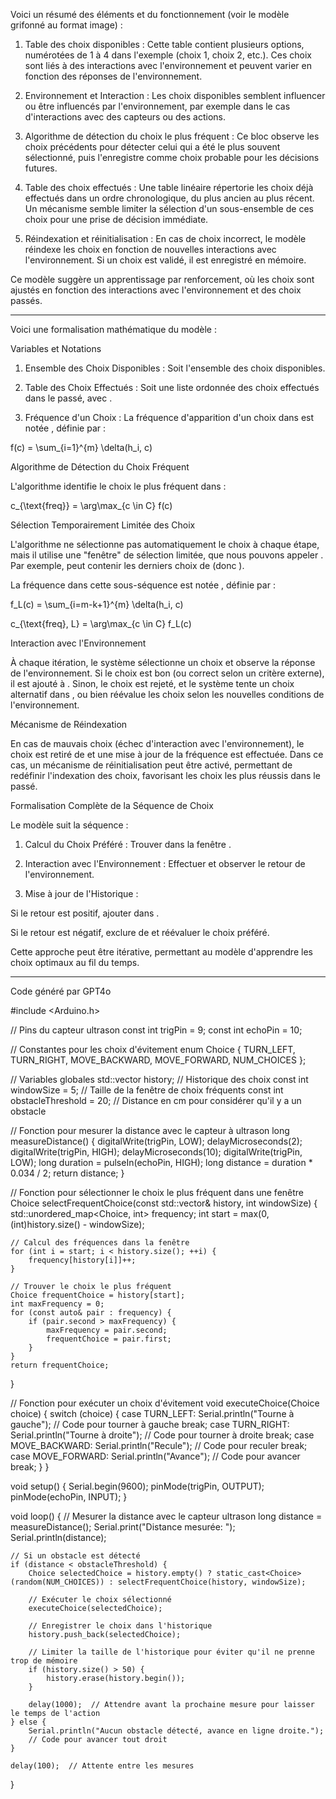 Voici un résumé des éléments et du fonctionnement (voir le modèle grifonné au format image) :

1. Table des choix disponibles : Cette table contient plusieurs options, numérotées de 1 à 4 dans l'exemple (choix 1, choix 2, etc.). Ces choix sont liés à des interactions avec l'environnement et peuvent varier en fonction des réponses de l'environnement.


2. Environnement et Interaction : Les choix disponibles semblent influencer ou être influencés par l'environnement, par exemple dans le cas d'interactions avec des capteurs ou des actions.


3. Algorithme de détection du choix le plus fréquent : Ce bloc observe les choix précédents pour détecter celui qui a été le plus souvent sélectionné, puis l'enregistre comme choix probable pour les décisions futures.


4. Table des choix effectués : Une table linéaire répertorie les choix déjà effectués dans un ordre chronologique, du plus ancien au plus récent. Un mécanisme semble limiter la sélection d'un sous-ensemble de ces choix pour une prise de décision immédiate.


5. Réindexation et réinitialisation : En cas de choix incorrect, le modèle réindexe les choix en fonction de nouvelles interactions avec l'environnement. Si un choix est validé, il est enregistré en mémoire.



Ce modèle suggère un apprentissage par renforcement, où les choix sont ajustés en fonction des interactions avec l'environnement et des choix passés.

***

Voici une formalisation mathématique du modèle :

Variables et Notations

1. Ensemble des Choix Disponibles : Soit  l'ensemble des choix disponibles.


2. Table des Choix Effectués : Soit  une liste ordonnée des choix effectués dans le passé, avec .


3. Fréquence d'un Choix : La fréquence d'apparition d'un choix  dans  est notée , définie par :



f(c) = \sum_{i=1}^{m} \delta(h_i, c)

Algorithme de Détection du Choix Fréquent

L'algorithme identifie le choix le plus fréquent dans  :

c_{\text{freq}} = \arg\max_{c \in C} f(c)

Sélection Temporairement Limitée des Choix

L'algorithme ne sélectionne pas automatiquement le choix  à chaque étape, mais il utilise une "fenêtre" de sélection limitée, que nous pouvons appeler . Par exemple,  peut contenir les  derniers choix de  (donc ).

La fréquence dans cette sous-séquence  est notée , définie par :

f_L(c) = \sum_{i=m-k+1}^{m} \delta(h_i, c)

c_{\text{freq}, L} = \arg\max_{c \in C} f_L(c)

Interaction avec l'Environnement

À chaque itération, le système sélectionne un choix  et observe la réponse de l'environnement. Si le choix est bon (ou correct selon un critère externe), il est ajouté à . Sinon, le choix est rejeté, et le système tente un choix alternatif dans , ou bien réévalue les choix selon les nouvelles conditions de l'environnement.

Mécanisme de Réindexation

En cas de mauvais choix (échec d'interaction avec l'environnement), le choix est retiré de  et une mise à jour de la fréquence est effectuée. Dans ce cas, un mécanisme de réinitialisation peut être activé, permettant de redéfinir l'indexation des choix, favorisant les choix les plus réussis dans le passé.

Formalisation Complète de la Séquence de Choix

Le modèle suit la séquence :

1. Calcul du Choix Préféré : Trouver  dans la fenêtre .


2. Interaction avec l'Environnement : Effectuer  et observer le retour de l'environnement.


3. Mise à jour de l'Historique :

Si le retour est positif, ajouter  dans .

Si le retour est négatif, exclure  de  et réévaluer le choix préféré.




Cette approche peut être itérative, permettant au modèle d'apprendre les choix optimaux au fil du temps.

***

Code généré par GPT4o

#include <Arduino.h>

// Pins du capteur ultrason
const int trigPin = 9;
const int echoPin = 10;

// Constantes pour les choix d'évitement
enum Choice {
    TURN_LEFT,
    TURN_RIGHT,
    MOVE_BACKWARD,
    MOVE_FORWARD,
    NUM_CHOICES
};

// Variables globales
std::vector<Choice> history;       // Historique des choix
const int windowSize = 5;          // Taille de la fenêtre de choix fréquents
const int obstacleThreshold = 20;  // Distance en cm pour considérer qu'il y a un obstacle

// Fonction pour mesurer la distance avec le capteur à ultrason
long measureDistance() {
    digitalWrite(trigPin, LOW);
    delayMicroseconds(2);
    digitalWrite(trigPin, HIGH);
    delayMicroseconds(10);
    digitalWrite(trigPin, LOW);
    long duration = pulseIn(echoPin, HIGH);
    long distance = duration * 0.034 / 2;
    return distance;
}

// Fonction pour sélectionner le choix le plus fréquent dans une fenêtre
Choice selectFrequentChoice(const std::vector<Choice>& history, int windowSize) {
    std::unordered_map<Choice, int> frequency;
    int start = max(0, (int)history.size() - windowSize);

    // Calcul des fréquences dans la fenêtre
    for (int i = start; i < history.size(); ++i) {
        frequency[history[i]]++;
    }

    // Trouver le choix le plus fréquent
    Choice frequentChoice = history[start];
    int maxFrequency = 0;
    for (const auto& pair : frequency) {
        if (pair.second > maxFrequency) {
            maxFrequency = pair.second;
            frequentChoice = pair.first;
        }
    }
    return frequentChoice;
}

// Fonction pour exécuter un choix d'évitement
void executeChoice(Choice choice) {
    switch (choice) {
        case TURN_LEFT:
            Serial.println("Tourne à gauche");
            // Code pour tourner à gauche
            break;
        case TURN_RIGHT:
            Serial.println("Tourne à droite");
            // Code pour tourner à droite
            break;
        case MOVE_BACKWARD:
            Serial.println("Recule");
            // Code pour reculer
            break;
        case MOVE_FORWARD:
            Serial.println("Avance");
            // Code pour avancer
            break;
    }
}

void setup() {
    Serial.begin(9600);
    pinMode(trigPin, OUTPUT);
    pinMode(echoPin, INPUT);
}

void loop() {
    // Mesurer la distance avec le capteur ultrason
    long distance = measureDistance();
    Serial.print("Distance mesurée: ");
    Serial.println(distance);

    // Si un obstacle est détecté
    if (distance < obstacleThreshold) {
        Choice selectedChoice = history.empty() ? static_cast<Choice>(random(NUM_CHOICES)) : selectFrequentChoice(history, windowSize);

        // Exécuter le choix sélectionné
        executeChoice(selectedChoice);

        // Enregistrer le choix dans l'historique
        history.push_back(selectedChoice);

        // Limiter la taille de l'historique pour éviter qu'il ne prenne trop de mémoire
        if (history.size() > 50) {
            history.erase(history.begin());
        }

        delay(1000);  // Attendre avant la prochaine mesure pour laisser le temps de l'action
    } else {
        Serial.println("Aucun obstacle détecté, avance en ligne droite.");
        // Code pour avancer tout droit
    }

    delay(100);  // Attente entre les mesures
}

